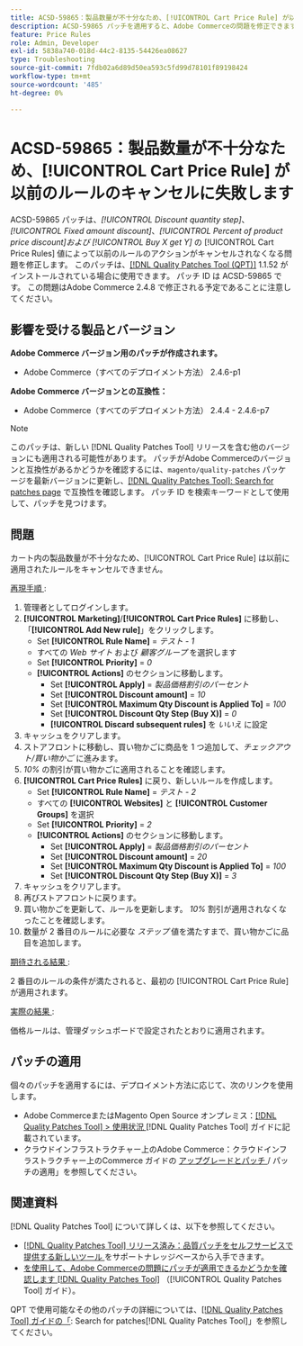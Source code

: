 ```yaml
---
title: ACSD-59865：製品数量が不十分なため、[!UICONTROL Cart Price Rule] が以前のルールのキャンセルに失敗します
description: ACSD-59865 パッチを適用すると、Adobe Commerceの問題を修正できます。この問題では、固定金額割引、*製品価格割引の割合、*Buy X get Y*の*割引数量ステップ*の値によって、以前のルールのアクション [!UICONTROL Cart Price Rules] キャンセルされなくなります。
feature: Price Rules
role: Admin, Developer
exl-id: 5838a740-018d-44c2-8135-54426ea08627
type: Troubleshooting
source-git-commit: 7fdb02a6d89d50ea593c5fd99d78101f89198424
workflow-type: tm+mt
source-wordcount: '485'
ht-degree: 0%

---
```


# ACSD-59865：製品数量が不十分なため、[!UICONTROL Cart Price Rule] が以前のルールのキャンセルに失敗します

ACSD-59865 パッチは、*[!UICONTROL Discount quantity step]*、*[!UICONTROL Fixed amount discount]*、*[!UICONTROL Percent of product price discount]および* *[!UICONTROL Buy X get Y]* の [!UICONTROL Cart Price Rules] 値によって以前のルールのアクションがキャンセルされなくなる問題を修正します。 このパッチは、[[!DNL Quality Patches Tool (QPT)]](https://experienceleague.adobe.com/en/docs/commerce-operations/tools/quality-patches-tool/quality-patches-tool-to-self-serve-quality-patches) 1.1.52 がインストールされている場合に使用できます。 パッチ ID は ACSD-59865 です。 この問題はAdobe Commerce 2.4.8 で修正される予定であることに注意してください。

## 影響を受ける製品とバージョン

**Adobe Commerce バージョン用のパッチが作成されます。**

* Adobe Commerce（すべてのデプロイメント方法） 2.4.6-p1

**Adobe Commerce バージョンとの互換性：**

* Adobe Commerce（すべてのデプロイメント方法） 2.4.4 - 2.4.6-p7

>[!NOTE]
>
>このパッチは、新しい [!DNL Quality Patches Tool] リリースを含む他のバージョンにも適用される可能性があります。 パッチがAdobe Commerceのバージョンと互換性があるかどうかを確認するには、`magento/quality-patches` パッケージを最新バージョンに更新し、[[!DNL Quality Patches Tool]: Search for patches page](https://experienceleague.adobe.com/tools/commerce-quality-patches/index.html) で互換性を確認します。 パッチ ID を検索キーワードとして使用して、パッチを見つけます。

## 問題

カート内の製品数量が不十分なため、[!UICONTROL Cart Price Rule] は以前に適用されたルールをキャンセルできません。

<u> 再現手順 </u>:

1. 管理者としてログインします。
1. **[!UICONTROL Marketing]**/**[!UICONTROL Cart Price Rules]** に移動し、「**[!UICONTROL Add New rule]**」をクリックします。
   * Set **[!UICONTROL Rule Name]** = *テスト - 1*
   * すべての *Web サイト* および *顧客グループ* を選択します
   * Set **[!UICONTROL Priority]** = *0*
   * **[!UICONTROL Actions]** のセクションに移動します。
      * Set **[!UICONTROL Apply]** = *製品価格割引のパーセント*
      * Set **[!UICONTROL Discount amount]** = *10*
      * Set **[!UICONTROL Maximum Qty Discount is Applied To]** = *100*
      * Set **[!UICONTROL Discount Qty Step (Buy X)]** = *0*
      * **[!UICONTROL Discard subsequent rules]** を *いいえ* に設定
1. キャッシュをクリアします。
1. ストアフロントに移動し、買い物かごに商品を 1 つ追加して、*チェックアウト/買い物かご* に進みます。
1. *10%* の割引が買い物かごに適用されることを確認します。
1. **[!UICONTROL Cart Price Rules]** に戻り、新しいルールを作成します。
   * Set **[!UICONTROL Rule Name]** = *テスト - 2*
   * すべての **[!UICONTROL Websites]** と **[!UICONTROL Customer Groups]** を選択
   * Set **[!UICONTROL Priority]** = *2*
   * **[!UICONTROL Actions]** のセクションに移動します。
      * Set **[!UICONTROL Apply]** = *製品価格割引のパーセント*
      * Set **[!UICONTROL Discount amount]** = *20*
      * Set **[!UICONTROL Maximum Qty Discount is Applied To]** = *100*
      * Set **[!UICONTROL Discount Qty Step (Buy X)]** = *3*
1. キャッシュをクリアします。
1. 再びストアフロントに戻ります。
1. 買い物かごを更新して、ルールを更新します。 *10%* 割引が適用されなくなったことを確認します。
1. 数量が 2 番目のルールに必要な *ステップ* 値を満たすまで、買い物かごに品目を追加します。

<u> 期待される結果 </u>:

2 番目のルールの条件が満たされると、最初の [!UICONTROL Cart Price Rule] が適用されます。

<u> 実際の結果 </u>:

価格ルールは、管理ダッシュボードで設定されたとおりに適用されます。

## パッチの適用

個々のパッチを適用するには、デプロイメント方法に応じて、次のリンクを使用します。

* Adobe CommerceまたはMagento Open Source オンプレミス：[[!DNL Quality Patches Tool] > 使用状況 ](/help/tools/quality-patches-tool/usage.md)[!DNL Quality Patches Tool] ガイドに記載されています。
* クラウドインフラストラクチャー上のAdobe Commerce：クラウドインフラストラクチャー上のCommerce ガイドの [ アップグレードとパッチ ](https://experienceleague.adobe.com/docs/commerce-cloud-service/user-guide/develop/upgrade/apply-patches.html)/ パッチの適用」を参照してください。

## 関連資料

[!DNL Quality Patches Tool] について詳しくは、以下を参照してください。

* [[!DNL Quality Patches Tool]  リリース済み：品質パッチをセルフサービスで提供する新しいツール ](https://experienceleague.adobe.com/en/docs/commerce-operations/tools/quality-patches-tool/quality-patches-tool-to-self-serve-quality-patches) をサポートナレッジベースから入手できます。
* [ を使用して、Adobe Commerceの問題にパッチが適用できるかどうかを確認します  [!DNL Quality Patches Tool]](/help/tools/quality-patches-tool/patches-available-in-qpt/check-patch-for-magento-issue-with-magento-quality-patches.md) （[!UICONTROL Quality Patches Tool] ガイド）。

QPT で使用可能なその他のパッチの詳細については、[[!DNL Quality Patches Tool] ガイドの「](https://experienceleague.adobe.com/tools/commerce-quality-patches/index.html): Search for patches[!DNL Quality Patches Tool]」を参照してください。
